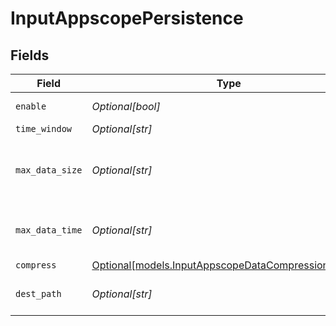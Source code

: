 # InputAppscopePersistence


## Fields

| Field                                                                                                                | Type                                                                                                                 | Required                                                                                                             | Description                                                                                                          |
| -------------------------------------------------------------------------------------------------------------------- | -------------------------------------------------------------------------------------------------------------------- | -------------------------------------------------------------------------------------------------------------------- | -------------------------------------------------------------------------------------------------------------------- |
| `enable`                                                                                                             | *Optional[bool]*                                                                                                     | :heavy_minus_sign:                                                                                                   | Spool events and metrics on disk for Cribl Edge and Search                                                           |
| `time_window`                                                                                                        | *Optional[str]*                                                                                                      | :heavy_minus_sign:                                                                                                   | Time span for each file bucket                                                                                       |
| `max_data_size`                                                                                                      | *Optional[str]*                                                                                                      | :heavy_minus_sign:                                                                                                   | Maximum disk space allowed to be consumed (examples: 420MB, 4GB). When limit is reached, older data will be deleted. |
| `max_data_time`                                                                                                      | *Optional[str]*                                                                                                      | :heavy_minus_sign:                                                                                                   | Maximum amount of time to retain data (examples: 2h, 4d). When limit is reached, older data will be deleted.         |
| `compress`                                                                                                           | [Optional[models.InputAppscopeDataCompressionFormat]](../models/inputappscopedatacompressionformat.md)               | :heavy_minus_sign:                                                                                                   | N/A                                                                                                                  |
| `dest_path`                                                                                                          | *Optional[str]*                                                                                                      | :heavy_minus_sign:                                                                                                   | Path to use to write metrics. Defaults to $CRIBL_HOME/state/appscope                                                 |